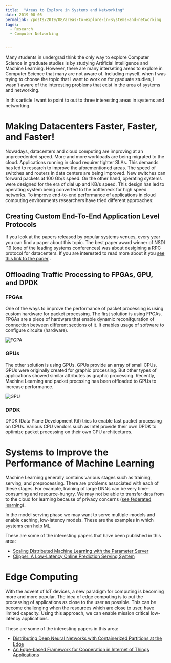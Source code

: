 ```yaml
---
title:  "Areas to Explore in Systems and Networking"
date: 2019-08-05
permalink: /posts/2019/08/areas-to-explore-in-systems-and-networking
tages:
  - Research
  - Computer Networking


---
```


Many students in undergrad think the only way to explore Computer Science in graduate 
studies is by studying Artificial Intelligence and Machine Learning. However,
there are many interseting areas to explore in Computer Science that many are not
aware of. Including myself, when I was trying to choose the topic that I want to 
work on for graduate studies, I wasn't aware of the interesting problems
that exist in the area of systems and networking.

In this article I want to point to out to three interesting areas in systems and networking.

# Making Datacenters Faster, Faster, and Faster!

Nowadays, datacenters and cloud computing are improving at an unprecedented speed. 
More and more workloads are being migrated to the cloud. Applications running
in cloud requirer tighter SLAs. This demands has led to research to improve
the aforementioned areas. The speed of switches and routers in data centers are 
being improved. New switches can forward packets at 100 Gb/s speed. On the other hand,
operating systems were designed for the era of dial up and KB/s speed. This design has
led to operating system being converted to the bottleneck for high speed networks. To improve
end-to-end performance of applications in cloud computing environments researchers have tried
different approaches:

## Creating Custom End-To-End Application Level Protocols

If you look at the papers released by popular systems venues, every year you
can find a paper about this topic. The best paper award winner of NSDI '19 (one of the
leading systems conferences) was about desigining a RPC protocol for datacenters.
If you are interested to read more about it you [see this link to the paper](https://www.usenix.org/conference/nsdi19/presentation/kalia) .

## Offloading Traffic Processing to FPGAs, GPU, and DPDK


### FPGAs
One of the ways to improve the performance of packet processing is using custom
hardware for packet processing. The first solution is using FPGAs. FPGAs are a piece of hardware that
enable dynamic reconifguration of connection between different sections of it. 
It enables usage of software to configure circuite (hardware). 

![FGPA](https://upload.wikimedia.org/wikipedia/commons/thumb/3/35/Fpga_xilinx_spartan.jpg/220px-Fpga_xilinx_spartan.jpg)

### GPUs

The other solution is using GPUs. GPUs provide an array of small CPUs. GPUs were
originally created for graphic processing. But other types of applications showed
similar attributes as graphic processing. Recently, Machine Learning and packet
procssing has been offloaded to GPUs to increase performance.

![GPU](https://images-na.ssl-images-amazon.com/images/I/61S5ttfWftL._SX425_.jpg)

### DPDK

DPDK (Data Plane Development Kit) tries to enable fast packet processing on CPUs.
Various CPU vendors such as Intel provide their own DPDK to optimize packet processing
on their own CPU architectures.

# Systems to Improve the Performance of Machine Learning 

Machine Learning generally contains various stages such as training, serving, 
and preprocessing. There are problems associated with each of these stages. For 
example, training of large DNNs can be very time-consuming and resource-hungry. We
may not be able to transfer data from to the cloud for learning because of privacy
concerns ([see federated learning](https://ai.googleblog.com/2017/04/federated-learning-collaborative.html)).

In the model serving phase we may want to serve multiple-models and enable caching,
low-latency models. These are the examples in which systems can help ML.

These are some of the interesting papers that have been published in this area:
* [Scaling Distributed Machine Learning with the Parameter Server](https://www.usenix.org/conference/osdi14/technical-sessions/presentation/li_mu)
* [Clipper: A Low-Latency Online Prediction Serving System](https://www.usenix.org/conference/nsdi17/technical-sessions/presentation/crankshaw)

# Edge Computing

With the advent of IoT devices, a new paradigm for computing is becoming more
and more popular. The idea of edge computing is to put the processing of applications
as close to the user as possible. This can be become challenging when the resources
which are close to user, have limited capacity. Using this approach, we can enable
mission critical low-latency applications.

These are some of the interesting papers in this area:
* [Distributing Deep Neural Networks with Containerized Partitions at the Edge](https://www.usenix.org/conference/hotedge19/presentation/zhou)
* [An Edge-based Framework for Cooperation in Internet of Things Applications](https://www.usenix.org/conference/hotedge19/presentation/leidall)



